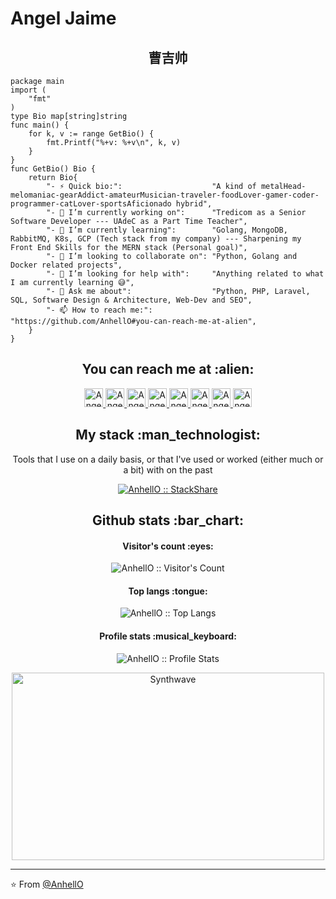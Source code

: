 # Angel Jaime

<h2 align="center">曹吉帅</h2>

```golang
package main
import (
	"fmt"
)
type Bio map[string]string
func main() {
	for k, v := range GetBio() {
		fmt.Printf("%+v: %+v\n", k, v)
	}
}
func GetBio() Bio {
	return Bio{
		"- ⚡ Quick bio:":                    "A kind of metalHead-melomaniac-gearAddict-amateurMusician-traveler-foodLover-gamer-coder-programmer-catLover-sportsAficionado hybrid",
		"- 🔭 I’m currently working on":      "Tredicom as a Senior Software Developer --- UAdeC as a Part Time Teacher",
		"- 🌱 I’m currently learning":        "Golang, MongoDB, RabbitMQ, K8s, GCP (Tech stack from my company) --- Sharpening my Front End Skills for the MERN stack (Personal goal)",
		"- 👯 I’m looking to collaborate on": "Python, Golang and Docker related projects",
		"- 🤔 I’m looking for help with":     "Anything related to what I am currently learning 😅",
		"- 💬 Ask me about":                  "Python, PHP, Laravel, SQL, Software Design & Architecture, Web-Dev and SEO",
		"- 📫 How to reach me:":              "https://github.com/AnhellO#you-can-reach-me-at-alien",
	}
}
```

<h2 align="center">You can reach me at :alien:</h2>

<p align="center">
  <a href="https://dev.to/anhello">
    <img src="https://d2fltix0v2e0sb.cloudfront.net/dev-badge.svg" alt="Angel Santiago Jaime Zavala's DEV Profile" height="30" width="30">
  </a>

  <a href="https://www.linkedin.com/in/angel-santiago-jaime-zavala-601813199/">
    <img src="https://www.vectorlogo.zone/logos/linkedin/linkedin-icon.svg" alt="Angel Santiago Jaime Zavala's LinkedIn Profile" height="30" width="30">
  </a>

  <a href="https://stackoverflow.com/users/2946413/angel-santiago-jaime-zavala?tab=profile">
    <img src="https://www.vectorlogo.zone/logos/stackoverflow/stackoverflow-icon.svg" alt="Angel Santiago Jaime Zavala's Stack Overflow Profile" height="30" width="30">
  </a>

  <a href="https://stackexchange.com/users/3525056/angel-santiago-jaime-zavala">
    <img src="https://www.vectorlogo.zone/logos/stackexchange/stackexchange-icon.svg" alt="Angel Santiago Jaime Zavala's Stack Exchange Profile" height="30" width="30">
  </a>

  <a href="https://stackshare.io/anhello">
    <img src="https://cdn.worldvectorlogo.com/logos/stackshare.svg" alt="Angel Santiago Jaime Zavala's StackShare Profile" height="30" width="30">
  </a>

  <a href="https://gitlab.com/AnhellO">
    <img src="https://www.vectorlogo.zone/logos/gitlab/gitlab-icon.svg" alt="Angel Santiago Jaime Zavala's GitLab Profile" height="30" width="30">
  </a>

  <a href="https://medium.com/@ajzavala">
    <img src="https://www.vectorlogo.zone/logos/medium/medium-tile.svg" alt="Angel Santiago Jaime Zavala's Medium Profile" height="30" width="30">
  </a>

  <a href="https://www.youtube.com/channel/UCPUwB4x7_6Dbvwsnfbe1yiQ">
    <img src="https://www.vectorlogo.zone/logos/youtube/youtube-icon.svg" alt="Angel Santiago Jaime Zavala's YouTube Channel" height="30" width="30">
  </a>
</p>

<h2 align="center">My stack :man_technologist:</h2>

<p align="center">Tools that I use on a daily basis, or that I've used or worked (either much or a bit) with on the past</p>
<p align="center">
  <a href="https://stackshare.io/anhello/my-personal-stack">
    <img src="http://img.shields.io/badge/tech-stack-0690fa.svg?style=flat" alt="AnhellO :: StackShare" />
  </a>
</p>

<h2 align="center">Github stats :bar_chart:</h2>

<h4 align="center">Visitor's count :eyes:</h4>

<p align="center"><img src="https://profile-counter.glitch.me/{AnhellO}/count.svg" alt="AnhellO :: Visitor's Count" /></p>

<h4 align="center">Top langs :tongue:</h4>

<p align="center"><img src="https://github-readme-stats.vercel.app/api/top-langs/?username=AnhellO&langs_count=10&theme=tokyonight&layout=compact" alt="AnhellO :: Top Langs" /></p>

<h4 align="center">Profile stats :musical_keyboard:</h4>

<p align="center"><img src="https://github-readme-stats.vercel.app/api?username=AnhellO&show_icons=true&theme=synthwave" alt="AnhellO :: Profile Stats" /></p>

<p align="center"><img src="https://thumbs.gfycat.com/GoodnaturedFondGaur-size_restricted.gif" alt="Synthwave" height="300" width="500"></p>


---

⭐️ From [@AnhellO](https://github.com/AnhellO)
